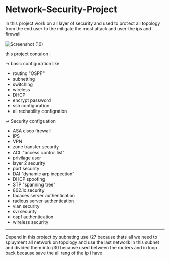 # Network-Security-Project
in this project work on all layer of security and used to protect all topology from the end user to the mitigate the most attack and user the ips and firewall

![Screenshot (10)](https://github.com/user-attachments/assets/a985e8e1-f5a0-4c29-b220-b5f083a65410)


this project contaion :

->  basic configuration like
  - routing "OSPF"
  - subnetting 
  - switching
  - wireless
  - DHCP
  - encrypt password
  - ssh configuration
  - all rechability configration 

-> Security configuation 
  - ASA cisco firewall
  - IPS
  - VPN
  - zone transfer security
  - ACL  "access control list"
  - privilage user 
  - layer 2 security
  - port security
  - DAI  "dynamic arp incpection"
  - DHCP spoofing
  - STP  "spanning tree"
  - 802.1x security
  - tacaces server authentication
  - radious server authentication
  - vlan security
  - svi security
  - ospf authentication
  - wireless security

---------------------------------------------------------------------------------

Depend in this project by subnating use /27 because thats all we need to spluyment all network on topology
and use the last network in this subnet and divided them into /30 because used between the routers and in loop back because save the all rang of the ip i have 
